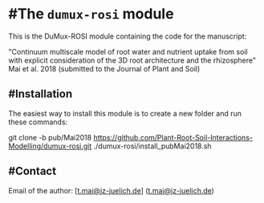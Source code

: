 #The `dumux-rosi` module
=================================
This is the DuMux-ROSI module containing the code for the manuscript:

"Continuum multiscale model of root water and nutrient uptake from soil with explicit consideration of the 3D root architecture and the rhizosphere" Mai et al. 2018 (submitted to the Journal of Plant and Soil) 

#Installation
--------------------------

The easiest way to install this module is to create a new folder and run these commands:

git clone -b pub/Mai2018 https://github.com/Plant-Root-Soil-Interactions-Modelling/dumux-rosi.git
./dumux-rosi/install_pubMai2018.sh

#Contact
--------------------------
Email of the author: [t.mai@jz-juelich.de] (t.mai@jz-juelich.de)

